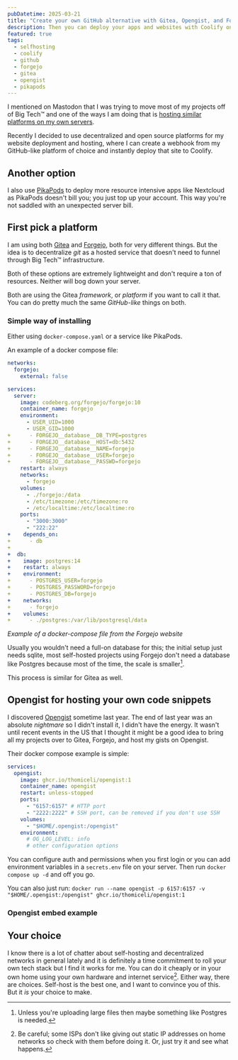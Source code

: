 ```yaml
---
pubDatetime: 2025-03-21
title: "Create your own GitHub alternative with Gitea, Opengist, and Forgejo"
description: Then you can deploy your apps and websites with Coolify on a cheap VPS. Easy peasy lemon squeezy.
featured: true
tags:
  - selfhosting
  - coolify
  - github
  - forgejo
  - gitea
  - opengist
  - pikapods
---
```


I mentioned on Mastodon that I was trying to move most of my projects off of Big Tech™️ and one of the ways I am doing that is [hosting similar platforms on my own servers](/posts/selfhosting-coolify).

Recently I decided to use decentralized and open source platforms for my website deployment and hosting, where I can create a webhook from my GitHub-like platform of choice and instantly deploy that site to Coolify.

## Another option

I also use [PikaPods](https://pikapods.com) to deploy more resource intensive apps like Nextcloud as PikaPods doesn't bill you; you just top up your account. This way you're not saddled with an unexpected server bill.

## First pick a platform

I am using both [Gitea](https://github.com/go-gitea/gitea) and [Forgejo](https://forgejo.org/), both for very different things. But the idea is to decentralize _git_ as a hosted service that doesn't need to funnel through Big Tech™️ infrastructure.

Both of these options are extremely lightweight and don't require a ton of resources. Neither will bog down your server.

Both are using the Gitea _framework_, or _platform_ if you want to call it that. You can do pretty much the same _GitHub-like_ things on both.

### Simple way of installing

Either using `docker-compose.yaml` or a service like PikaPods.

An example of a docker compose file:

```yaml
networks:
  forgejo:
    external: false

services:
  server:
    image: codeberg.org/forgejo/forgejo:10
    container_name: forgejo
    environment:
      - USER_UID=1000
      - USER_GID=1000
+      - FORGEJO__database__DB_TYPE=postgres
+      - FORGEJO__database__HOST=db:5432
+      - FORGEJO__database__NAME=forgejo
+      - FORGEJO__database__USER=forgejo
+      - FORGEJO__database__PASSWD=forgejo
    restart: always
    networks:
      - forgejo
    volumes:
      - ./forgejo:/data
      - /etc/timezone:/etc/timezone:ro
      - /etc/localtime:/etc/localtime:ro
    ports:
      - "3000:3000"
      - "222:22"
+    depends_on:
+      - db
+
+  db:
+    image: postgres:14
+    restart: always
+    environment:
+      - POSTGRES_USER=forgejo
+      - POSTGRES_PASSWORD=forgejo
+      - POSTGRES_DB=forgejo
+    networks:
+      - forgejo
+    volumes:
+      - ./postgres:/var/lib/postgresql/data
```

_Example of a docker-compose file from the Forgejo website_

Usually you wouldn't need a full-on database for this; the initial setup just needs sqlite, most self-hosted projects using Forgejo don't need a database like Postgres because most of the time, the scale is smaller[^1].

This process is similar for Gitea as well.

## Opengist for hosting your own code snippets

I discovered [Opengist](https://opengist.io/) sometime last year. The end of last year was an absolute _nightmare_ so I didn't install it, I didn't have the energy. It wasn't until recent events in the US that I thought it might be a good idea to bring all my projects over to Gitea, Forgejo, and host my gists on Opengist.

Their docker compose example is simple:

```yaml
services:
  opengist:
    image: ghcr.io/thomiceli/opengist:1
    container_name: opengist
    restart: unless-stopped
    ports:
      - "6157:6157" # HTTP port
      - "2222:2222" # SSH port, can be removed if you don't use SSH
    volumes:
      - "$HOME/.opengist:/opengist"
    environment:
      # OG_LOG_LEVEL: info
      # other configuration options
```

You can configure auth and permissions when you first login or you can add environment variables in a `secrets.env` file on your server. Then run `docker compose up -d` and off you go.

You can also just run: `docker run --name opengist -p 6157:6157 -v "$HOME/.opengist:/opengist" ghcr.io/thomiceli/opengist:1`

### Opengist embed example

<script src="https://gists.tifflabs-software.org/tiffmin/4e80165e59b24b959d8f56a362d99935.js"></script>

## Your choice

I know there is a lot of chatter about self-hosting and decentralized networks in general lately and it is definitely a time commitment to roll your own tech stack but I find it works for me. You can do it cheaply or in your own home using your own hardware and internet service[^2]. Either way, there are choices. Self-host is the best one, and I want to convince you of this. But it _is_ your choice to make.

[^1]: Unless you're uploading large files then maybe something like Postgres is needed.

[^2]: Be careful; some ISPs don't like giving out static IP addresses on home networks so check with them before doing it. Or, just try it and see what happens.

